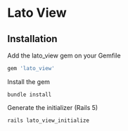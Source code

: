 # Lato View

## Installation

Add the lato_view gem on your Gemfile

```ruby
gem 'lato_view'
```
Install the gem

```console
bundle install
```
Generate the initializer (Rails 5)

```console
rails lato_view_initialize
```
